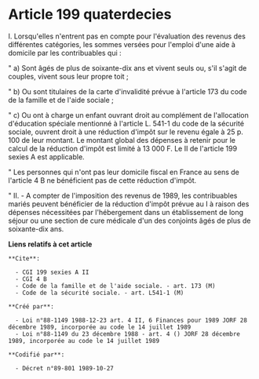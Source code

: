 # Article 199 quaterdecies

I. Lorsqu'elles n'entrent pas en compte pour l'évaluation des revenus des différentes catégories, les sommes versées pour
l'emploi d'une aide à domicile par les contribuables qui :

" a) Sont âgés de plus de soixante-dix ans et vivent seuls ou, s'il s'agit de couples, vivent sous leur propre toit ;

" b) Ou sont titulaires de la carte d'invalidité prévue à l'article 173 du code de la famille et de l'aide sociale ;

" c) Ou ont à charge un enfant ouvrant droit au complément de l'allocation d'éducation spéciale mentionné à l'article L.
541-1 du code de la sécurité sociale, ouvrent droit à une réduction d'impôt sur le revenu égale à 25 p. 100 de leur montant.
Le montant global des dépenses à retenir pour le calcul de la réduction d'impôt est limité à 13 000 F. Le II de l'article 199
sexies A est applicable.

" Les personnes qui n'ont pas leur domicile fiscal en France au sens de l'article 4 B ne bénéficient pas de cette réduction
d'impôt.

" II. - A compter de l'imposition des revenus de 1989, les contribuables mariés peuvent bénéficier de la réduction d'impôt
prévue au I à raison des dépenses nécessitées par l'hébergement dans un établissement de long séjour ou une section de cure
médicale d'un des conjoints âgés de plus de soixante-dix ans.

**Liens relatifs à cet article**

	**Cite**:

	  - CGI 199 sexies A II
	  - CGI 4 B
	  - Code de la famille et de l'aide sociale. - art. 173 (M)
	  - Code de la sécurité sociale. - art. L541-1 (M)

	**Créé par**:

	  - Loi n°88-1149 1988-12-23 art. 4 II, 6 Finances pour 1989 JORF 28 décembre 1989, incorporée au code le 14 juillet 1989
	  - Loi n°88-1149 du 23 décembre 1988 - art. 4 () JORF 28 décembre 1989, incorporée au code le 14 juillet 1989

	**Codifié par**:

	  - Décret n°89-801 1989-10-27
